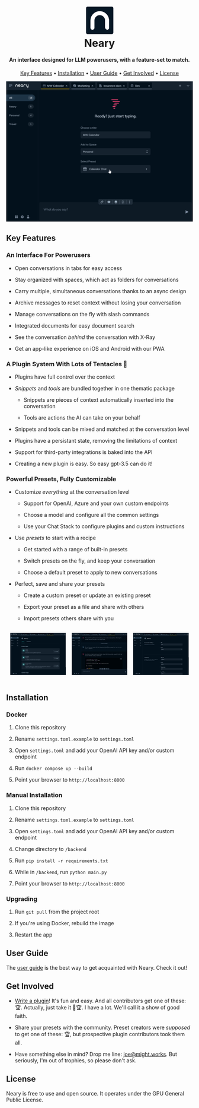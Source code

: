 <h1 align="center">
  <br>
  <img src="docs/images/neary-icon.png" width="75">
  <br>
  Neary
  <br>
</h1>

<h4 align="center">An interface designed for LLM powerusers, with a feature-set to match.</h4>

<p align="center">
  <a href="#key-features">Key Features</a> •
  <a href="#installation">Installation</a> •
  <a href="docs/user_guide.md">User Guide</a> •
  <a href="#get-involved">Get Involved</a> •
  <a href="#license">License</a>
</p>

<img src="docs/images/neary-demo.gif">

## Key Features

### An Interface For Powerusers

- Open conversations in tabs for easy access

- Stay organized with spaces, which act as folders for conversations

- Carry multiple, simultaneous conversations thanks to an async design

- Archive messages to reset context without losing your conversation
  
- Manage conversations on the fly with slash commands

- Integrated documents for easy document search
  
- See the conversation *behind* the conversation with X-Ray

- Get an app-like experience on iOS and Android with our PWA


### A Plugin System With Lots of Tentacles 🐙

- Plugins have full control over the context

- *Snippets* and *tools* are bundled together in one thematic package

  - Snippets are pieces of context automatically inserted into the conversation

  - Tools are actions the AI can take on your behalf

- Snippets and tools can be mixed and matched at the conversation level

- Plugins have a persistant state, removing the limitations of context
  
- Support for third-party integrations is baked into the API

- Creating a new plugin is easy. So easy gpt-3.5 can do it!
  

### Powerful Presets, Fully Customizable

- Customize *everything* at the conversation level

  - Support for OpenAI, Azure and your own custom endpoints

  - Choose a model and configure all the common settings

  - Use your Chat Stack to configure plugins and custom instructions

- Use *presets* to start with a recipe

  - Get started with a range of built-in presets

  - Switch presets on the fly, and keep your conversation

  - Choose a default preset to apply to new conversations

- Perfect, save and share your presets

  - Create a custom preset or update an existing preset

  - Export your preset as a file and share with others

  - Import presets others share with you


<br/>

<div align="center">
  <img src="docs/images/plugins.png" style="width: 150px;">
  &nbsp;&nbsp;
  <img src="docs/images/messages.png" style="width: 150px">
  &nbsp;&nbsp;
  <img src="docs/images/model-settings.png" style="width: 150px">
</div>

<br/>

## Installation

### Docker

1. Clone this repository
   
2. Rename `settings.toml.example` to `settings.toml`
   
3. Open `settings.toml` and add your OpenAI API key and/or custom endpoint
   
4. Run `docker compose up --build`
   
5. Point your browser to `http://localhost:8000`

### Manual Installation

1. Clone this repository
   
2. Rename `settings.toml.example` to `settings.toml`
   
3. Open `settings.toml` and add your OpenAI API key and/or custom endpoint

4. Change directory to `/backend`

5. Run `pip install -r requirements.txt`

6. While in `/backend`, run `python main.py`

7. Point your browser to `http://localhost:8000`

### Upgrading

1. Run `git pull` from the project root
   
2. If you're using Docker, rebuild the image
   
3. Restart the app

## User Guide

The [user guide](./docs/user_guide.md) is the best way to get acquainted with Neary. Check it out!

## Get Involved

- [Write a plugin](./docs/write_a_plugin.md)! It's fun and easy. And all contributors get one of these: 🏆. Actually, just take it 🤲🏆. I have a lot. We'll call it a show of good faith.

- Share your presets with the community. Preset creators were *supposed* to get one of these: 🏆, but prospective plugin contributors took them all.

- Have something else in mind? Drop me line: [joe@might.works](#). But seriously, I'm out of trophies, so please don't ask.

## License

Neary is free to use and open source. It operates under the GPU General Public License.